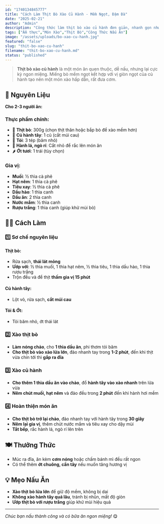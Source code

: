```yaml
---
id: "1740134845777"
title: "Cách Làm Thịt Bò Xào Củ Hành - Mềm Ngọt, Đậm Đà"
date: "2025-02-21"
author: "Admin"
description: "Công thức làm thịt bò xào củ hành đơn giản, nhanh gọn nhưng vẫn thơm ngon, hấp dẫn."
tags: ["Ẩm thực","Món Xào","Thịt Bò","Công Thức Nấu Ăn"]
image: "/assets/uploads/bo-xao-cu-hanh.jpg"
featured: "false"
slug: "thit-bo-xao-cu-hanh"
filename: "thit-bo-xao-cu-hanh.md"
status: "published"
---
```

> **Thịt bò xào củ hành** là một món ăn quen thuộc, dễ nấu, nhưng lại cực kỳ ngon miệng. Miếng bò mềm ngọt kết hợp với vị giòn ngọt của củ hành tạo nên một món xào hấp dẫn, rất đưa cơm.

## 🛒 Nguyên Liệu

**Cho 2-3 người ăn:**

### Thực phẩm chính:

- 🥩 **Thịt bò**: 300g (chọn thịt thăn hoặc bắp bò để xào mềm hơn)
- 🧅 **Củ hành tây**: 1 củ (cắt múi cau)
- 🧄 **Tỏi**: 3 tép (băm nhỏ)
- 🌿 **Hành lá, ngò rí**: Cắt nhỏ để rắc lên món ăn
- 🌶️ **Ớt tươi**: 1 trái (tùy chọn)

### Gia vị:

- **Muối**: ½ thìa cà phê
- **Hạt nêm**: 1 thìa cà phê
- **Tiêu xay**: ½ thìa cà phê
- **Dầu hào**: 1 thìa canh
- **Dầu ăn**: 2 thìa canh
- **Nước mắm**: ½ thìa canh
- **Rượu trắng**: 1 thìa canh (giúp khử mùi bò)

## 👩‍🍳 Cách Làm

### 1️⃣ Sơ chế nguyên liệu

#### Thịt bò:
- Rửa sạch, **thái lát mỏng**
- **Ướp với**: ½ thìa muối, 1 thìa hạt nêm, ½ thìa tiêu, 1 thìa dầu hào, 1 thìa rượu trắng
- Trộn đều và để thịt **thấm gia vị 15 phút**

#### Củ hành tây:
- Lột vỏ, rửa sạch, **cắt múi cau**

#### Tỏi & Ớt:
- Tỏi băm nhỏ, ớt thái lát

### 2️⃣ Xào thịt bò

- **Làm nóng chảo**, cho **1 thìa dầu ăn**, phi thơm tỏi băm
- **Cho thịt bò vào xào lửa lớn**, đảo nhanh tay trong **1-2 phút**, đến khi thịt vừa chín tới thì **gắp ra đĩa**

### 3️⃣ Xào củ hành

- **Cho thêm 1 thìa dầu ăn vào chảo**, đổ **hành tây vào xào nhanh** trên lửa vừa
- **Nêm chút muối, hạt nêm** và đảo đều trong **2 phút** đến khi hành hơi mềm

### 4️⃣ Hoàn thiện món ăn

- **Cho thịt bò trở lại chảo**, đảo nhanh tay với hành tây trong **30 giây**
- **Nêm lại gia vị**, thêm chút nước mắm và tiêu xay cho dậy mùi
- **Tắt bếp**, rắc hành lá, ngò rí lên trên

## 🍽️ Thưởng Thức 

- Múc ra đĩa, ăn kèm **cơm nóng** hoặc chấm bánh mì đều rất ngon
- Có thể thêm **ớt chuông, cần tây** nếu muốn tăng hương vị

## 💡 Mẹo Nấu Ăn 

- **Xào thịt bò lửa lớn** để giữ độ mềm, không bị dai
- **Không xào hành tây quá lâu**, tránh bị nhũn, mất độ giòn
- **Ướp thịt bò với rượu trắng** giúp khử mùi hiệu quả

---

*Chúc bạn nấu thành công và có bữa ăn ngon miệng!* 😋